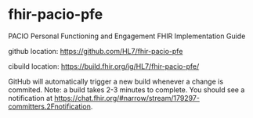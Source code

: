 # fhir-pacio-pfe
PACIO Personal Functioning and Engagement FHIR Implementation Guide

github location: https://github.com/HL7/fhir-pacio-pfe

cibuild location: https://build.fhir.org/ig/HL7/fhir-pacio-pfe/ 

GitHub will automatically trigger a new build whenever a change is commited.
Note: a build takes 2-3 minutes to complete. You should see a notification at https://chat.fhir.org/#narrow/stream/179297-committers.2Fnotification.